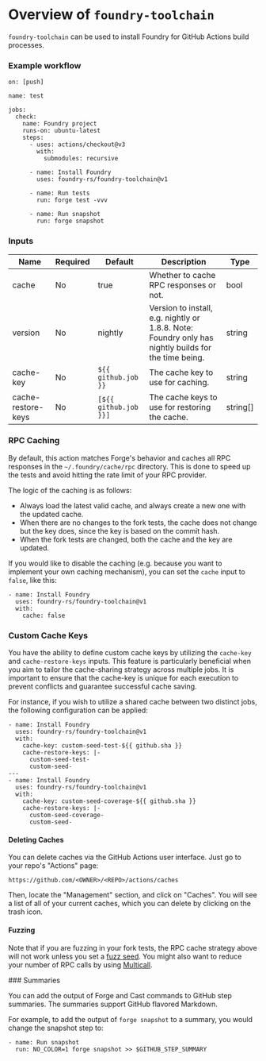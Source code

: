 # Overview of `foundry-toolchain`

`foundry-toolchain` can be used to install Foundry for GitHub Actions build processes.

### Example workflow

```
on: [push]

name: test

jobs:
  check:
    name: Foundry project
    runs-on: ubuntu-latest
    steps:
      - uses: actions/checkout@v3
        with:
          submodules: recursive

      - name: Install Foundry
        uses: foundry-rs/foundry-toolchain@v1

      - name: Run tests
        run: forge test -vvv

      - name: Run snapshot
        run: forge snapshot
```

### Inputs

| Name | Required | Default | Description | Type |
|---|---|---|---|---|
| cache | No | true | Whether to cache RPC responses or not. | bool |
| version | No | nightly | Version to install, e.g. nightly or 1.8.8. Note: Foundry only has nightly builds for the time being. | string |
| cache-key | No | `${{ github.job }}` | The cache key to use for caching. | string |
| cache-restore-keys | No | `[${{ github.job }}]` | The cache keys to use for restoring the cache. | string[] |

### RPC Caching

By default, this action matches Forge's behavior and caches all RPC responses in the `~/.foundry/cache/rpc` directory. This is done to speed up the tests and avoid hitting the rate limit of your RPC provider.

The logic of the caching is as follows:

- Always load the latest valid cache, and always create a new one with the updated cache.
- When there are no changes to the fork tests, the cache does not change but the key does, since the key is based on the commit hash.
- When the fork tests are changed, both the cache and the key are updated.

If you would like to disable the caching (e.g. because you want to implement your own caching mechanism), you can set the `cache` input to `false`, like this:

```
- name: Install Foundry
  uses: foundry-rs/foundry-toolchain@v1
  with:
    cache: false
```

### Custom Cache Keys

You have the ability to define custom cache keys by utilizing the `cache-key` and `cache-restore-keys` inputs. This feature is particularly beneficial when you aim to tailor the cache-sharing strategy across multiple jobs. It is important to ensure that the cache-key is unique for each execution to prevent conflicts and guarantee successful cache saving.

For instance, if you wish to utilize a shared cache between two distinct jobs, the following configuration can be applied:

```
- name: Install Foundry
  uses: foundry-rs/foundry-toolchain@v1
  with:
    cache-key: custom-seed-test-${{ github.sha }}
    cache-restore-keys: |-
      custom-seed-test-
      custom-seed-
---
- name: Install Foundry
  uses: foundry-rs/foundry-toolchain@v1
  with:
    cache-key: custom-seed-coverage-${{ github.sha }}
    cache-restore-keys: |-
      custom-seed-coverage-
      custom-seed-
```

#### Deleting Caches

You can delete caches via the GitHub Actions user interface. Just go to your repo's "Actions" page:

`https://github.com/<OWNER>/<REPO>/actions/caches`

Then, locate the "Management" section, and click on "Caches". You will see a list of all of your current caches, which you can delete by clicking on the trash icon.

#### Fuzzing

Note that if you are fuzzing in your fork tests, the RPC cache strategy above will not work unless you set a [fuzz seed](https://book.getfoundry.sh/reference/config/testing#seed). You might also want to reduce your number of RPC calls by using [Multicall](https://github.com/mds1/multicall).

### Summaries

You can add the output of Forge and Cast commands to GitHub step summaries. The summaries support GitHub flavored Markdown.

For example, to add the output of `forge snapshot` to a summary, you would change the snapshot step to:

```
- name: Run snapshot
  run: NO_COLOR=1 forge snapshot >> $GITHUB_STEP_SUMMARY
```